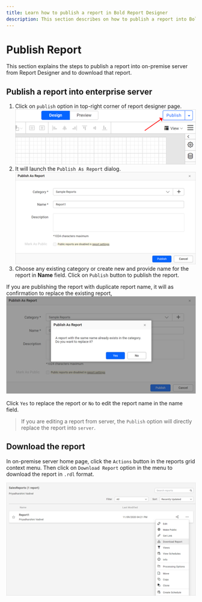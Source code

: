 ```yaml
---
title: Learn how to publish a report in Bold Report Designer
description: This section describes on how to publish a report into Bold Reports report server in Bold Report Designer
---
```


# Publish Report

This section explains the steps to publish a report into on-premise server from Report Designer and to download that report.

## Publish a report into enterprise server

1. Click on `publish` option in top-right corner of report designer page.
![Publish menu in web designer](/static/assets/on-premise/images/report-designer/save-report/save-menu.png)
2. It will launch the `Publish As Report` dialog.
![Publish a new report into report server](/static/assets/on-premise/images/report-designer/save-report/save-as-report-dialog.png)
3. Choose any existing category or create new and provide name for the report in **Name** field. Click on `Publish` button to publish the report.

If you are publishing the report with duplicate report name, it will as confirmation to replace the existing report,
![Replace report alert](/static/assets/on-premise/images/report-designer/save-report/replace-existing-report-alert.png)

Click `Yes` to replace the report or `No` to edit the report name in the name field.

> If you are editing a report from server, the `Publish` option will directly replace the report into `server`.

## Download the report

In on-premise server home page, click the `Actions` button in the reports grid context menu. Then click on `Download Report` option in the menu to download the report in `.rdl` format.

![Download report](/static/assets/on-premise/images/report-designer/save-report/download-report.png)